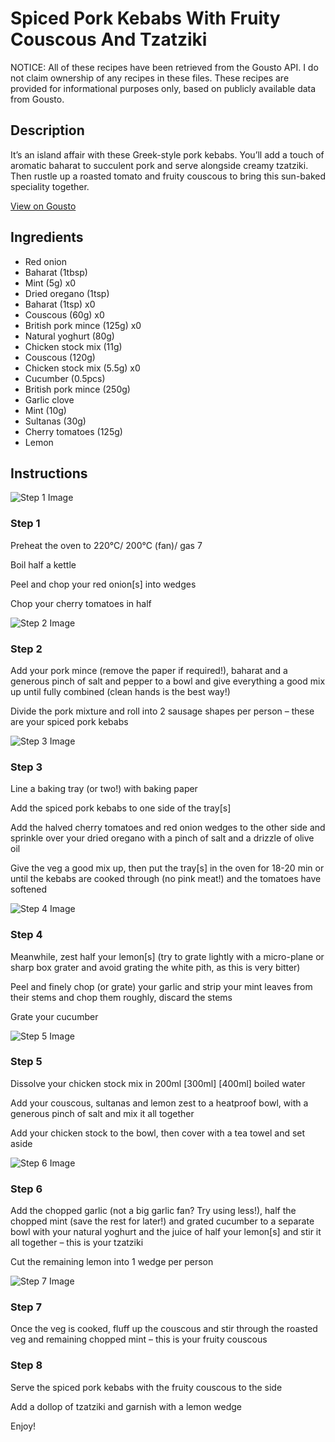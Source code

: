 # Spiced Pork Kebabs With Fruity Couscous And Tzatziki

NOTICE: All of these recipes have been retrieved from the Gousto API. I do not claim ownership of any recipes in these files. These recipes are provided for informational purposes only, based on publicly available data from Gousto.

## Description

It’s an island affair with these Greek-style pork kebabs. You’ll add a touch of aromatic baharat to succulent pork and serve alongside creamy tzatziki. Then rustle up a roasted tomato and fruity couscous to bring this sun-baked speciality together.

[View on Gousto](https://www.gousto.co.uk/recipes/cookbook/spiced-pork-kebabs-with-couscous-and-tzatziki)

## Ingredients

- Red onion
- Baharat (1tbsp)
- Mint (5g) x0
- Dried oregano (1tsp)
- Baharat (1tsp) x0
- Couscous (60g) x0
- British pork mince (125g) x0
- Natural yoghurt (80g)
- Chicken stock mix (11g)
- Couscous (120g)
- Chicken stock mix (5.5g) x0
- Cucumber (0.5pcs)
- British pork mince (250g)
- Garlic clove
- Mint (10g)
- Sultanas (30g)
- Cherry tomatoes (125g)
- Lemon

## Instructions

![Step 1 Image](https://production-media.gousto.co.uk/cms/recipe-step-image/Step-1-1662459178171-x200.jpg)

### Step 1

Preheat the oven to 220°C/ 200°C (fan)/ gas 7

Boil half a kettle

Peel and chop your red onion[s] into wedges

Chop your cherry tomatoes in half

![Step 2 Image](https://production-media.gousto.co.uk/cms/recipe-step-image/Step-2-1662459183359-x200.jpg)

### Step 2

Add your pork mince (remove the paper if required!), baharat and a generous pinch of salt and pepper to a bowl and give everything a good mix up until fully combined (clean hands is the best way!)

Divide the pork mixture and roll into 2 sausage shapes per person – these are your spiced pork kebabs

![Step 3 Image](https://production-media.gousto.co.uk/cms/recipe-step-image/Step-3-1662459188164-x200.jpg)

### Step 3

Line a baking tray (or two!) with baking paper

Add the spiced pork kebabs to one side of the tray[s]

Add the halved cherry tomatoes and red onion wedges to the other side and sprinkle over your dried oregano with a pinch of salt and a drizzle of olive oil

Give the veg a good mix up, then put the tray[s] in the oven for 18-20 min or until the kebabs are cooked through (no pink meat!) and the tomatoes have softened

![Step 4 Image](https://production-media.gousto.co.uk/cms/recipe-step-image/Step-4-1662459192905-x200.jpg)

### Step 4

Meanwhile, zest half your lemon[s] (try to grate lightly with a micro-plane or sharp box grater and avoid grating the white pith, as this is very bitter)

Peel and finely chop (or grate) your garlic and strip your mint leaves from their stems and chop them roughly, discard the stems

Grate your cucumber

![Step 5 Image](https://production-media.gousto.co.uk/cms/recipe-step-image/Step-5-1662459199070-x200.jpg)

### Step 5

Dissolve your chicken stock mix in 200ml<span class="text-purple"> [300ml] </span><span class="text-danger">[400ml] </span>boiled water

Add your couscous, sultanas and lemon zest to a heatproof bowl, with a generous pinch of salt and mix it all together

Add your chicken stock to the bowl, then cover with a tea towel and set aside

![Step 6 Image](https://production-media.gousto.co.uk/cms/recipe-step-image/Step-6-1662459203795-x200.jpg)

### Step 6

Add the chopped garlic (not a big garlic fan? Try using less!), half the chopped mint (save the rest for later!) and grated cucumber to a separate bowl with your natural yoghurt and the juice of half your lemon[s] and stir it all together – this is your tzatziki

Cut the remaining lemon into 1 wedge per person

![Step 7 Image](https://production-media.gousto.co.uk/cms/recipe-step-image/Step-7-1662459208520-x200.jpg)

### Step 7

Once the veg is cooked, fluff up the couscous and stir through the roasted veg and remaining chopped mint – this is your fruity couscous

### Step 8

Serve the spiced pork kebabs with the fruity couscous to the side

Add a dollop of tzatziki and garnish with a lemon wedge

Enjoy!

